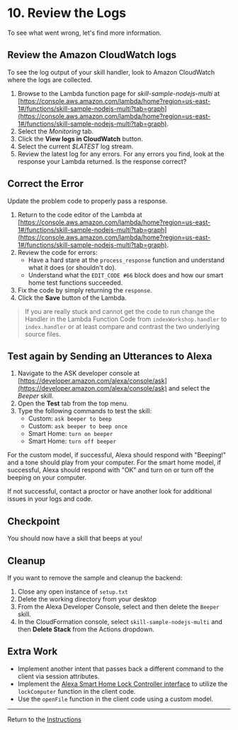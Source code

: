 # 10. Review the Logs

To see what went wrong, let's find more information.

## Review the Amazon CloudWatch logs

To see the log output of your skill handler, look to Amazon CloudWatch where the logs are collected.

1. Browse to the Lambda function page for *skill-sample-nodejs-multi* at [https://console.aws.amazon.com/lambda/home?region=us-east-1#/functions/skill-sample-nodejs-multi?tab=graph](https://console.aws.amazon.com/lambda/home?region=us-east-1#/functions/skill-sample-nodejs-multi?tab=graph).
2. Select the *Monitoring* tab.
3. Click the **View logs in CloudWatch** button.
4. Select the current *$LATEST* log stream.
5. Review the latest log for any errors. For any errors you find, look at the response your Lambda returned. Is the response correct?


## Correct the Error

Update the problem code to properly pass a response.

1. Return to the code editor of the Lambda at [https://console.aws.amazon.com/lambda/home?region=us-east-1#/functions/skill-sample-nodejs-multi?tab=graph](https://console.aws.amazon.com/lambda/home?region=us-east-1#/functions/skill-sample-nodejs-multi?tab=graph).
2. Review the code for errors:
	- Have a hard stare at the `process_response` function and understand what it does (or shouldn't do).
	- Understand what the `EDIT_CODE #66` block does and how our smart home test functions succeeded.
3. Fix the code by simply returning the `response`.
4. Click the **Save** button of the Lambda.

> If you are really stuck and cannot get the code to run change the Handler in the Lambda Function Code from `indexWorkshop.handler` to `index.handler` or at least compare and contrast the two underlying source files.

## Test again by Sending an Utterances to Alexa
1. Navigate to the ASK developer console at [https://developer.amazon.com/alexa/console/ask](https://developer.amazon.com/alexa/console/ask) and select the *Beeper* skill.
2. Open the **Test** tab from the top menu.
3. Type the following commands to test the skill:
	- Custom: `ask beeper to beep`
	- Custom: `ask beeper to beep once`
	- Smart Home: `turn on beeper`
	- Smart Home: `turn off beeper`

For the custom model, if successful, Alexa should respond with "Beeping!" and a tone should play from your computer.
For the smart home model, if successful, Alexa should respond with "OK" and turn on or turn off the beeping on your computer.

If not successful, contact a proctor or have another look for additional issues in your logs and code.

## Checkpoint
You should now have a skill that beeps at you!

## Cleanup
If you want to remove the sample and cleanup the backend:
1. Close any open instance of `setup.txt`
2. Delete the working directory from your desktop
3. From the Alexa Developer Console, select and then delete the `Beeper` skill.
4. In the CloudFormation console, select `skill-sample-nodejs-multi` and then **Delete Stack** from the Actions dropdown.


## Extra Work
- Implement another intent that passes back a different command to the client via session attributes.
- Implement the [Alexa Smart Home Lock Controller interface](https://developer.amazon.com/docs/device-apis/alexa-lockcontroller.html) to utilize the `lockComputer` function in the client code.
- Use the `openFile` function in the client code using a custom model.

___
Return to the [Instructions](README.md)
